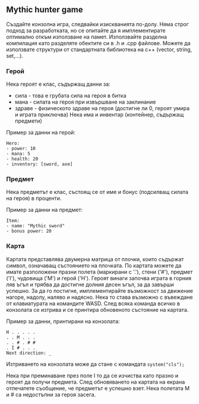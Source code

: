 ## Mythic hunter game

Създайте конзолна игра, следвайки изискванията по-долу. Няма строг подход за разработката, но се опитайте да я имплементирате оптимално откъм използване на памет. Използвайте разделна компилация като разделяте обектите си в .h и .cpp файлове. Можете да използвате структури от стандартната библиотека на с++ (vector, string, set,...).

### Герой
Нека героят е клас, съдържащ данни за:
- сила - това е грубата сила на героя в битка
- мана - силата на героя при извършване на заклинание
- здраве - физическото здраве на героя (достигне ли 0, героят умира и играта приключва)
Нека има и инвентар (контейнер, съдържащ предмети)

Пример за данни на герой:
```
Hero:
- power: 10
- mana: 5
- health: 20
- inventory: [sword, axe]
```

### Предмет
Нека предметът е клас, състоящ се от име и бонус (подсилващ силата на героя) в проценти.

Пример за данни на предмет:
```
Item:
- name: "Mythic sword"
- bonus power: 20
```

### Карта
Картата представлява двумерна матрица от плочки, които съдържат символ, означаващ състоянието на плочката. По картата можете да имате разположени празни полета (маркирани с '.'), стени ('#'), предмет ('I'), чудовища ('M') и герой ('H'). Героят винаги започва играта в горния ляв ъгъл и трябва да достигне долния десен ъгъл, за да завърши успешно. За да го постигне, имплементирайте възможност за движение нагоре, надолу, наляво и надясно. Нека то става възможно с въвеждане от клавиатурата на командите WASD. След всяка команда всичко в конзолата се изтрива и се принтира обновеното състояние на картата.

Пример за данни, принтирани на конзолата:
```
H . . . . .
. . M . . .
. . # . # #
. I # . . .
Next direction: _
```

Изтриването на конзолата може да стане с командата ```system("cls");```

Нека при преминаване през поле I то да се изчиства като празно и героят да получи предмета. След обновяването на картата на екрана отпечатете съобщение, че предметът е успешно взет. Нека полетата М и # са недостъпни за героя засега.
